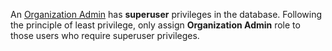 An [Organization Admin](/security/users-service-accounts/#organization-roles) has
<red>**superuser**</red> privileges in the database. Following the principle of
least privilege, only assign **Organization Admin** role to those users who
require superuser privileges.
